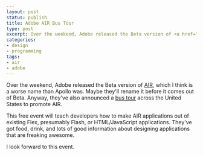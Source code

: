 ```yaml
---
layout: post
status: publish
title: Adobe AIR Bus Tour
type: post
excerpt: Over the weekend, Adobe released the Beta version of <a href="http://labs.adobe.com/technologies/air/">AIR</a>, which I think is a worse name than Apollo was. Maybe they'll rename it before it comes out of Beta. Anyway, they've also announced a <a href="http://onair.adobe.com/">bus tour</a> across the United States to promote AIR.
categories:
- design
- programming
tags:
- air
- adobe
---
```

Over the weekend, Adobe released the Beta version of <a href="http://labs.adobe.com/technologies/air/">AIR</a>, which I think is a worse name than Apollo was. Maybe they'll rename it before it comes out of Beta. Anyway, they've also announced a <a href="http://;onair.adobe.com/">bus tour</a> across the United States to promote AIR.

This free event will teach developers how to make AIR applications out of existing Flex, presumably Flash, or HTML/JavaScript applications. They've got food, drink, and lots of good information about designing applications that are freaking awesome.

I look forward to this event.
